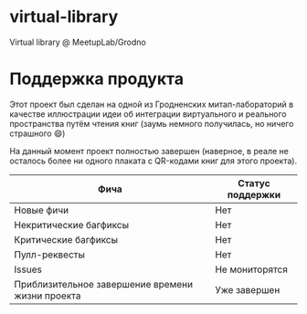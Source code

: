 # virtual-library

Virtual library @ MeetupLab/Grodno

# Поддержка продукта

Этот проект был сделан на одной из Гродненских митап-лабораторий в качестве иллюстрации идеи об интеграции виртуального и реального пространства путём чтения книг (заумь немного получилась, но ничего страшного :smile:)

На данный момент проект полностью завершен (наверное, в реале не осталось более ни одного плаката с QR-кодами книг для этого проекта).

| Фича | Статус поддержки |
|---|---|
| Новые фичи | Нет |
| Некритические багфиксы | Нет |
| Критические багфиксы | Нет |
| Пулл-реквесты | Нет |
| Issues | Не мониторятся |
| Приблизительное завершение времени жизни проекта | Уже завершен |
